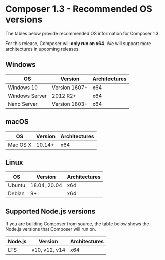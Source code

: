 # Composer 1.3 - Recommended OS versions

The tables below provide recommended OS information for Composer 1.3.

For this release, Composer will **only run on x64**. We will support more architectures in upcoming releases.

## Windows

OS                | Version            | Architectures |
------------------|--------------------|---------------|
Windows 10        | Version 1607+      | x64           |
Windows Server    | 2012 R2+           | x64           |
Nano Server       | Version 1803+      | x64           |


## macOS

OS                | Version            | Architectures |
------------------|--------------------|---------------|
Mac OS X          | 10.14+             | x64           |


## Linux

OS                | Version            | Architectures |
------------------|--------------------|---------------|
Ubuntu            | 18.04, 20.04       | x64           |
Debian            | 9+                 | x64           |


## Supported Node.js versions

If you are building Composer from source, the table below shows the Node.js versions that Composer will run on.

Node.js |         Version            | Architectures |
--------|----------------------------|---------------|
LTS     | v10, v12, v14              | x64           |


